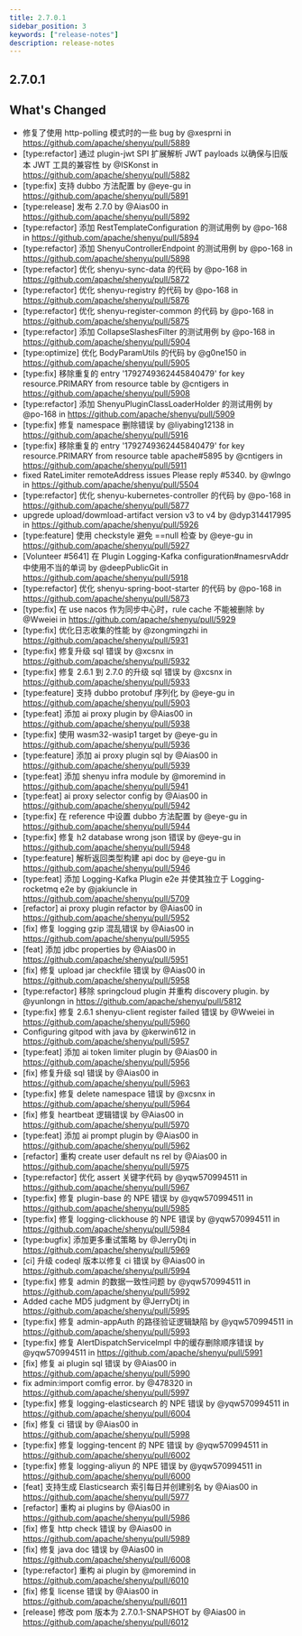 ```yaml
---
title: 2.7.0.1
sidebar_position: 3
keywords: ["release-notes"]
description: release-notes
---
```


## 2.7.0.1

## What's Changed
* 修复了使用 http-polling 模式时的一些 bug by @xesprni in https://github.com/apache/shenyu/pull/5889
* [type:refactor] 通过 plugin-jwt SPI 扩展解析 JWT payloads 以确保与旧版本 JWT 工具的兼容性 by @ISKonst in https://github.com/apache/shenyu/pull/5882
* [type:fix] 支持 dubbo 方法配置 by @eye-gu in https://github.com/apache/shenyu/pull/5891
* [type:release] 发布 2.7.0 by @Aias00 in https://github.com/apache/shenyu/pull/5892
* [type:refactor] 添加 RestTemplateConfiguration 的测试用例 by @po-168 in https://github.com/apache/shenyu/pull/5894
* [type:refactor] 添加 ShenyuControllerEndpoint 的测试用例 by @po-168 in https://github.com/apache/shenyu/pull/5898
* [type:refactor] 优化 shenyu-sync-data 的代码 by @po-168 in https://github.com/apache/shenyu/pull/5872
* [type:refactor] 优化 shenyu-registry 的代码 by @po-168 in https://github.com/apache/shenyu/pull/5876
* [type:refactor] 优化 shenyu-register-common 的代码 by @po-168 in https://github.com/apache/shenyu/pull/5875
* [type:refactor] 添加 CollapseSlashesFilter 的测试用例 by @po-168 in https://github.com/apache/shenyu/pull/5904
* [type:optimize] 优化 BodyParamUtils 的代码 by @g0ne150 in https://github.com/apache/shenyu/pull/5905
* [type:fix] 移除重复的 entry '1792749362445840479' for key resource.PRIMARY from resource table  by @cntigers in https://github.com/apache/shenyu/pull/5908
* [type:refactor] 添加 ShenyuPluginClassLoaderHolder 的测试用例 by @po-168 in https://github.com/apache/shenyu/pull/5909
* [type:fix] 修复 namespace 删除错误 by @liyabing12138 in https://github.com/apache/shenyu/pull/5916
* [type:fix] 移除重复的 entry '1792749362445840479' for key resource.PRIMARY from resource table apache#5895 by @cntigers in https://github.com/apache/shenyu/pull/5911
* fixed RateLimiter remoteAddress issues Please reply #5340. by @wlngo in https://github.com/apache/shenyu/pull/5504
* [type:refactor] 优化 shenyu-kubernetes-controller 的代码 by @po-168 in https://github.com/apache/shenyu/pull/5877
* upgrede upload/dowmload-artifact version v3 to v4 by @dyp314417995 in https://github.com/apache/shenyu/pull/5926
* [type:feature] 使用 checkstyle 避免 ==null 检查 by @eye-gu in https://github.com/apache/shenyu/pull/5927
* [Volunteer #5641] 在 Plugin Logging-Kafka configuration#namesrvAddr 中使用不当的单词 by @deepPublicGit in https://github.com/apache/shenyu/pull/5918
* [type:refactor] 优化 shenyu-spring-boot-starter 的代码 by @po-168 in https://github.com/apache/shenyu/pull/5873
* [type:fix] 在 use nacos 作为同步中心时，rule cache 不能被删除 by @Wweiei in https://github.com/apache/shenyu/pull/5929
* [type:fix] 优化日志收集的性能 by @zongmingzhi in https://github.com/apache/shenyu/pull/5931
* [type:fix] 修复升级 sql 错误 by @xcsnx in https://github.com/apache/shenyu/pull/5932
* [type:fix] 修复 2.6.1 到 2.7.0 的升级 sql 错误 by @xcsnx in https://github.com/apache/shenyu/pull/5933
* [type:feature] 支持 dubbo protobuf 序列化 by @eye-gu in https://github.com/apache/shenyu/pull/5903
* [type:feat] 添加 ai proxy plugin by @Aias00 in https://github.com/apache/shenyu/pull/5938
* [type:fix] 使用 wasm32-wasip1 target by @eye-gu in https://github.com/apache/shenyu/pull/5936
* [type:feature] 添加 ai proxy plugin sql by @Aias00 in https://github.com/apache/shenyu/pull/5939
* [type:feat] 添加 shenyu infra module by @moremind in https://github.com/apache/shenyu/pull/5941
* [type:feat] ai proxy selector config by @Aias00 in https://github.com/apache/shenyu/pull/5942
* [type:fix] 在 reference 中设置 dubbo 方法配置 by @eye-gu in https://github.com/apache/shenyu/pull/5944
* [type:fix] 修复 h2 database wrong json 错误 by @eye-gu in https://github.com/apache/shenyu/pull/5948
* [type:feature] 解析返回类型构建 api doc by @eye-gu in https://github.com/apache/shenyu/pull/5946
* [type:feat] 添加 Logging-Kafka Plugin e2e 并使其独立于 Logging-rocketmq e2e by @jakiuncle in https://github.com/apache/shenyu/pull/5709
* [refactor] ai proxy plugin refactor by @Aias00 in https://github.com/apache/shenyu/pull/5952
* [fix] 修复 logging gzip 混乱错误 by @Aias00 in https://github.com/apache/shenyu/pull/5955
* [feat] 添加 jdbc properties by @Aias00 in https://github.com/apache/shenyu/pull/5951
* [fix] 修复 upload jar checkfile 错误 by @Aias00 in https://github.com/apache/shenyu/pull/5958
* [type:refactor] 移除 springcloud plugin 并重构 discovery plugin. by @yunlongn in https://github.com/apache/shenyu/pull/5812
* [type:fix] 修复 2.6.1 shenyu-client register failed 错误 by @Wweiei in https://github.com/apache/shenyu/pull/5960
* Configuring gitpod with java by @kerwin612 in https://github.com/apache/shenyu/pull/5957
* [type:feat] 添加 ai token limiter plugin by @Aias00 in https://github.com/apache/shenyu/pull/5956
* [fix] 修复升级 sql 错误 by @Aias00 in https://github.com/apache/shenyu/pull/5963
* [type:fix] 修复 delete namespace 错误 by @xcsnx in https://github.com/apache/shenyu/pull/5964
* [fix] 修复 heartbeat 逻辑错误 by @Aias00 in https://github.com/apache/shenyu/pull/5970
* [type:feat] 添加 ai prompt plugin by @Aias00 in https://github.com/apache/shenyu/pull/5962
* [refactor] 重构 create user default ns rel by @Aias00 in https://github.com/apache/shenyu/pull/5975
* [type:refactor] 优化 assert 关键字代码 by @yqw570994511 in https://github.com/apache/shenyu/pull/5967
* [type:fix] 修复 plugin-base 的 NPE 错误 by @yqw570994511 in https://github.com/apache/shenyu/pull/5985
* [type:fix] 修复 logging-clickhouse 的 NPE 错误 by @yqw570994511 in https://github.com/apache/shenyu/pull/5984
* [type:bugfix] 添加更多重试策略 by @JerryDtj in https://github.com/apache/shenyu/pull/5969
* [ci] 升级 codeql 版本以修复 ci 错误 by @Aias00 in https://github.com/apache/shenyu/pull/5994
* [type:fix] 修复 admin 的数据一致性问题 by @yqw570994511 in https://github.com/apache/shenyu/pull/5992
* Added cache MD5 judgment by @JerryDtj in https://github.com/apache/shenyu/pull/5995
* [type:fix] 修复 admin-appAuth 的路径验证逻辑缺陷 by @yqw570994511 in https://github.com/apache/shenyu/pull/5993
* [type:fix] 修复 AlertDispatchServiceImpl 中的缓存删除顺序错误 by @yqw570994511 in https://github.com/apache/shenyu/pull/5991
* [fix] 修复 ai plugin sql 错误 by @Aias00 in https://github.com/apache/shenyu/pull/5990
* fix admin:import comfig error. by @478320 in https://github.com/apache/shenyu/pull/5997
* [type:fix] 修复 logging-elasticsearch 的 NPE 错误 by @yqw570994511 in https://github.com/apache/shenyu/pull/6004
* [fix] 修复 ci 错误 by @Aias00 in https://github.com/apache/shenyu/pull/5998
* [type:fix] 修复 logging-tencent 的 NPE 错误 by @yqw570994511 in https://github.com/apache/shenyu/pull/6002
* [type:fix] 修复 logging-aliyun 的 NPE 错误 by @yqw570994511 in https://github.com/apache/shenyu/pull/6000
* [feat] 支持生成 Elasticsearch 索引每日并创建别名 by @Aias00 in https://github.com/apache/shenyu/pull/5977
* [refactor] 重构 ai plugins by @Aias00 in https://github.com/apache/shenyu/pull/5986
* [fix] 修复 http check 错误 by @Aias00 in https://github.com/apache/shenyu/pull/5989
* [fix] 修复 java doc 错误 by @Aias00 in https://github.com/apache/shenyu/pull/6008
* [type:refactor] 重构 ai plugin by @moremind in https://github.com/apache/shenyu/pull/6010
* [fix] 修复 license 错误 by @Aias00 in https://github.com/apache/shenyu/pull/6011
* [release] 修改 pom 版本为 2.7.0.1-SNAPSHOT by @Aias00 in https://github.com/apache/shenyu/pull/6012
